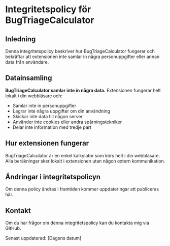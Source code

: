 # Integritetspolicy för BugTriageCalculator

## Inledning
Denna integritetspolicy beskriver hur BugTriageCalculator fungerar och bekräftar att extensionen inte samlar in några personuppgifter eller annan data från användare.

## Datainsamling
**BugTriageCalculator samlar inte in några data.** Extensionen fungerar helt lokalt i din webbläsare och:
- Samlar inte in personuppgifter
- Lagrar inte några uppgifter om din användning
- Skickar inte data till någon server
- Använder inte cookies eller andra spårningstekniker
- Delar inte information med tredje part

## Hur extensionen fungerar
BugTriageCalculator är en enkel kalkylator som körs helt i din webbläsare. Alla beräkningar sker lokalt i extensionen utan någon extern kommunikation.

## Ändringar i integritetspolicyn
Om denna policy ändras i framtiden kommer uppdateringar att publiceras här.

## Kontakt
Om du har frågor om denna integritetspolicy kan du kontakta mig via GitHub.

Senast uppdaterad: [Dagens datum]
